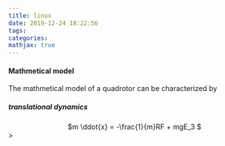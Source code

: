 ```yaml
---
title: linux
date: 2019-12-24 18:22:56
tags: 
categories: 
mathjax: true
---
```


#### Mathmetical model
The mathmetical model of a quadrotor can be characterized by
##### translational dynamics
<center>$m \ddot{x} = -\frac{1}{m}RF + mgE_3 $</center>>

